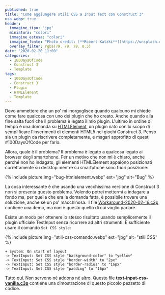 ```yaml
---
published: true
title: "Come aggiungere stili CSS a Input Text con Construct 3"
usa_webp: true
header:
  immagine_tipo: "jpg"
  miniatura: "colori"
  immagine_estesa: "colori"
  immagine_fonte: "Photo credit: [**Robert Katzki**](https://unsplash.com/@ro_ka)"
  overlay_filter: rgba(79, 79, 79, 0.5)
date: "2020-02-20 11:00"
categories:
  - 100DaysOfCode
  - Construct 3
  - Template
tags:
  - 100DaysOfCode
  - Construct 3
  - Plugin
  - HTMLElement
  - Template
---
```


Devo ammettere che un po' mi inorgoglisce quando qualcuno mi chiede come fare qualcosa con uno dei plugin che ho creato. Anche quando alla fine salta fuori che il problema è legato il mio plugin. L'ultimo in ordine di tempo è una domanda su [HTMLElement](https://www.construct.net/en/make-games/addons/190/html-element), un plugin nato con lo scopo di semplificare l'inserimenti di elementi HTML5 nei giochi Construct 3. Penso sia un plugin da riscrivere completamente, e magari approfitto di questi #100DaysOfCode per farlo.

Allora, quale è il problema? Il problema è legato a qualcosa legato ai browser degli smartphone. Per un motivo che non mi è chiaro, anche perché non ho indagato, gli elementi HTMLElement appaiono posizionati correttamente su desktop mentre su smartphone sono fuori posizione:

{% include picture img="bug-htmlelement.webp" ext="jpg" alt="Bug" %}

La cosa interessante è che usando una vecchissima versione di Construct 3 non si presenta questo problema. Volendo potrei mettermi a indagare a fondo ma, per quella che era la domanda fatta, è possibile trovare una soluzione, anche se un po' macchinosa. Il file [Workaround-2020-02-16.c3p](https://raw.githubusercontent.com/el3um4s/strani-anelli-blog/master/_posts/2020/2020-02-20-come-aggiungere-stili-css-a-input-text-con-construct-3/Workaround-2020-02-16.c3p) contiene una demo, ma non è questo quello di cui voglio parlare.

Esiste un modo per ottenere lo stesso risultato usando semplicemente il plugin ufficiale TestInput senza ricorrere ad altri strumenti. È sufficiente usare il comando `Set CSS style`:

{% include picture img="stili-css-comando.webp" ext="jpg" alt="stili CSS" %}

~~~
+ System: On start of layout
-> TextInput: Set CSS style "background-color" to "yellow"
-> TextInput: Set CSS style "border-width" to "2px"
-> TextInput: Set CSS style "border-radius" to "16px"
-> TextInput: Set CSS style "padding" to "16px"
~~~

Tutto qui. Non servono né addons né altro. Questo file **[text-input-css-vanilla.c3p](https://blog.stranianelli.com/c3p/text-input-css-vanilla.c3p)** contiene una dimostrazione di questo piccolo pezzetto di codice.
